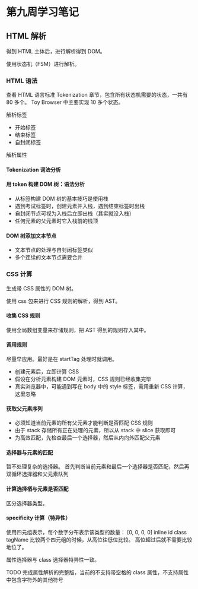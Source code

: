# 第九周学习笔记

## HTML 解析
得到 HTML 主体后，进行解析得到 DOM。

使用状态机（FSM）进行解析。

### HTML 语法
查看 HTML 语言标准 Tokenization 章节，包含所有状态机需要的状态，一共有 80 多个。
Toy Browser 中主要实现 10 多个状态。

解析标签
- 开始标签
- 结束标签
- 自封闭标签

解析属性

#### Tokenization 词法分析



#### 用 token 构建 DOM 树：语法分析
- 从标签构建 DOM 树的基本技巧是使用栈
- 遇到考试标签时，创建元素并入栈，遇到结束标签时出栈
- 自封闭节点可视为入栈后立即出栈（其实就没入栈）
- 任何元素的父元素时它入栈前的栈顶

#### DOM 树添加文本节点
- 文本节点的处理与自封闭标签类似
- 多个连续的文本节点需要合并

### CSS 计算
生成带 CSS 属性的 DOM 树。

使用 css 包来进行 CSS 规则的解析，得到 AST。

#### 收集 CSS 规则
使用全局数组变量来存储规则，把 AST 得到的规则存入其中。

#### 调用规则
尽量早应用。最好是在 startTag 处理时就调用。
- 创建元素后，立即计算 CSS
- 假设在分析元素构建 DOM 元素时，CSS 规则已经收集完毕
- 真实浏览器中，可能遇到写在 body 中的 style 标签，需用重新 CSS 计算，这里忽略

#### 获取父元素序列
- 必须知道当前元素的所有父元素才能判断是否匹配 CSS 规则
- 由于 stack 存储所有正在处理的元素，所以从 stack 中 slice 获取即可
- 为高效匹配，先检查最后一个选择器，然后从内向外匹配父元素

#### 选择器与元素的匹配
暂不处理复杂的选择器。
首先判断当前元素和最后一个选择器是否匹配，然后再双循环选择器和父元素队列

#### 计算选择栖与元素是否匹配
区分选择器类型。


#### specificity 计算（特异性）
使用四元组表示，每个数字分布表示该类型的数量：
[0, 0, 0, 0]
inline id class tagName
比较两个四元组的时候，从高位往低位比较。 高位超过后就不需要比较地位了。

属性选择器与 class 选择器特异性一致。

TODO 完成属性解析的完整版，当前的不支持带空格的 class 属性，不支持属性中包含字符外的其他符号